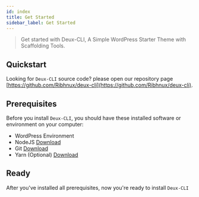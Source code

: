 ```yaml
---
id: index
title: Get Started
sidebar_label: Get Started
---
```


> Get started with Deux-CLI, A Simple WordPress Starter Theme with Scaffolding Tools.

## Quickstart
Looking for `Deux-CLI` source code? please open our repository page [https://github.com/Ribhnux/deux-cli](https://github.com/Ribhnux/deux-cli).

## Prerequisites
Before you install `Deux-CLI`, you should have these installed software or environment on your computer:

- WordPress Environment
- NodeJS [Download](https://nodejs.org/en/download/)
- Git [Download](https://git-scm.com/downloads)
- Yarn (Optional) [Download](https://yarnpkg.com/en/docs/install)

## Ready
After you've installed all prerequisites, now you're ready to install `Deux-CLI`
